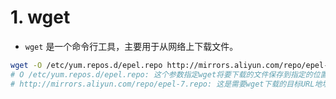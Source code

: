 # 1. wget
* ```wget``` 是一个命令行工具，主要用于从网络上下载文件。
```bash
wget -O /etc/yum.repos.d/epel.repo http://mirrors.aliyun.com/repo/epel-7.repo
# O /etc/yum.repos.d/epel.repo: 这个参数指定wget将要下载的文件保存到指定的位置
# http://mirrors.aliyun.com/repo/epel-7.repo: 这是需要wget下载的目标URL地址
```